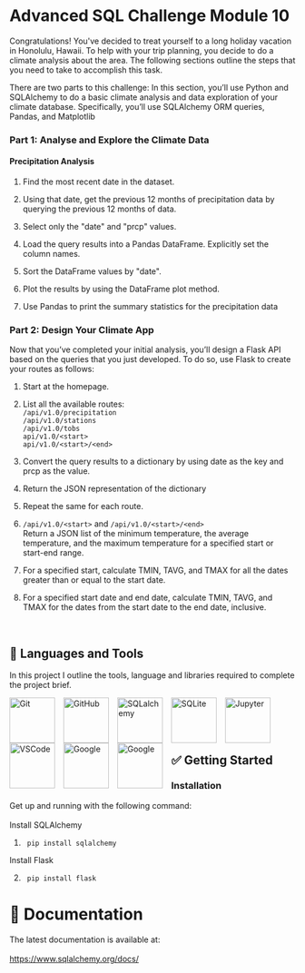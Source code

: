 # Advanced SQL Challenge Module 10

Congratulations! You've decided to treat yourself to a long holiday vacation in Honolulu, Hawaii. To help with your trip planning, you decide to do a climate analysis about the area. The following sections outline the steps that you need to take to accomplish this task.

There are two parts to this challenge:
In this section, you’ll use Python and SQLAlchemy to do a basic climate analysis and data exploration of your climate database. Specifically, you’ll use SQLAlchemy ORM queries, Pandas, and Matplotlib

### Part 1: Analyse and Explore the Climate Data
#### Precipitation Analysis
1.    Find the most recent date in the dataset.

2.    Using that date, get the previous 12 months of precipitation data by querying the previous 12 months of data.

3.    Select only the "date" and "prcp" values.

4.    Load the query results into a Pandas DataFrame. Explicitly set the column names.

5.    Sort the DataFrame values by "date".

6.    Plot the results by using the DataFrame plot method.

7.    Use Pandas to print the summary statistics for the precipitation data

### Part 2: Design Your Climate App

Now that you’ve completed your initial analysis, you’ll design a Flask API based on the queries that you just developed. To do so, use Flask to create your routes as follows:

1.   Start at the homepage.
2.   List all the available routes: <br/>
    `/api/v1.0/precipitation` <br/>
    `/api/v1.0/stations` <br/>
    `/api/v1.0/tobs` <br/>
    `api/v1.0/<start>` <br/>
    `api/v1.0/<start>/<end>`
3.   Convert the query results to a dictionary by using date as the key and prcp as the value.
4.   Return the JSON representation of the dictionary
5.   Repeat the same for each route.
6.   `/api/v1.0/<start>` and `/api/v1.0/<start>/<end>` <br/>
Return a JSON list of the minimum temperature, the average temperature, and the maximum temperature for a specified start or start-end range.

7.  For a specified start, calculate TMIN, TAVG, and TMAX for all the dates greater than or equal to the start date.

8.  For a specified start date and end date, calculate TMIN, TAVG, and TMAX for the dates from the start date to the end date, inclusive.
<br/>

## 🧰 Languages and Tools

In this project I outline the tools, language and libraries required to complete the project brief.<br />

<img align="left" alt="Git" width="80px" style="padding-right:12px;" src="https://cdn.jsdelivr.net/gh/devicons/devicon/icons/git/git-original.svg" />

<img align="left" alt="GitHub" width="80px" style="padding-right:12px;" src="https://cdn.jsdelivr.net/gh/devicons/devicon/icons/github/github-original.svg" />

<img align="left" alt="SQLalchemy" width="80px" style="padding-right:12px;" src="https://cdn.jsdelivr.net/gh/devicons/devicon/icons/sqlalchemy/sqlalchemy-original-wordmark.svg" />

<img align="left" alt="SQLite" width="80px" style="padding-right:12px;" 
src="https://cdn.jsdelivr.net/gh/devicons/devicon/icons/sqlite/sqlite-original.svg" />

<img align="left" alt="Jupyter" width="80px" style="padding-right:12px;" 
src="https://cdn.jsdelivr.net/gh/devicons/devicon/icons/jupyter/jupyter-original-wordmark.svg" />

<img align="left" alt="VSCode" width="80px" style="padding-right:12px;" 
src="https://cdn.jsdelivr.net/gh/devicons/devicon/icons/vscode/vscode-original-wordmark.svg" />

<img align="left" alt="Google" width="80px" style="padding-right:12px;" src="https://cdn.jsdelivr.net/gh/devicons/devicon/icons/google/google-original.svg" />

<img align="left" alt="Google" width="80px" style="padding-right:12px;" src="https://cdn.jsdelivr.net/gh/devicons/devicon/icons/flask/flask-original.svg" />
          

<br /><br /><br /><br />

## ✅ Getting Started 
### Installation
Get up and running with the following command: <br/>
<br/> Install SQLAlchemy
1.      pip install sqlalchemy
Install Flask <br/>

2.      pip install flask


# 📃 Documentation
The latest documentation is available at: <br/><br/>
https://www.sqlalchemy.org/docs/

